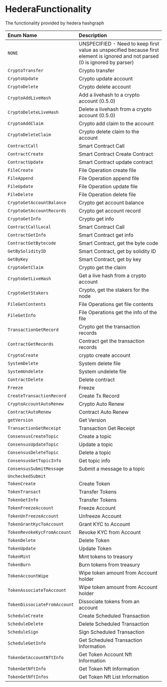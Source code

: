 # HederaFunctionality

The functionality provided by hedera hashgraph

| Enum Name | Description |
| :--- | :--- |
| `NONE` | UNSPECIFIED - Need to keep first value as unspecified because first element is ignored and not parsed \(0 is ignored by parser\) |
| `CryptoTransfer` | Crypto transfer |
| `CryptoUpdate` | Crypto update account |
| `CryptoDelete` | Crypto delete account |
| `CryptoAddLiveHash` | Add a livehash to a crypto account \(0.5.0\) |
| `CryptoDeleteLiveHash` | Delete a livehash from a crypto account \(0.5.0\) |
| `CryptoAddClaim` | Crypto add claim to the account |
| `CryptoDeleteClaim` | Crypto delete claim to the account |
| `ContractCall` | Smart Contract Call |
| `ContractCreate` | Smart Contract Create Contract |
| `ContractUpdate` | Smart Contract update contract |
| `FileCreate` | File Operation create file |
| `FileAppend` | File Operation append file |
| `FileUpdate` | File Operation update file |
| `FileDelete` | File Operation delete file |
| `CryptoGetAccountBalance` | Crypto get account balance |
| `CryptoGetAccountRecords` | Crypto get account record |
| `CryptoGetInfo` | Crypto get info |
| `ContractCallLocal` | Smart Contract Call |
| `ContractGetInfo` | Smart Contract get info |
| `ContractGetBytecode` | Smart Contract, get the byte code |
| `GetBySolidityID` | Smart Contract, get by solidity ID |
| `GetByKey` | Smart Contract, get by key |
| `CryptoGetClaim` | Crypto get the claim |
| `CryptoGetLiveHash` | Get a live hash from a crypto account |
| `CryptoGetStakers` | Crypto, get the stakers for the node |
| `FileGetContents` | File Operations get file contents |
| `FileGetInfo` | File Operations get the info of the file |
| `TransactionGetRecord` | Crypto get the transaction records |
| `ContractGetRecords` | Contract get the transaction records |
| `CryptoCreate` | crypto create account |
| `SystemDelete` | System delete file |
| `SystemUndelete` | System undelete file |
| `ContractDelete` | Delete contract |
| `Freeze` | Freeze |
| `CreateTransactionRecord` | Create Tx Record |
| `CryptoAccountAutoRenew` | Crypto Auto Renew |
| `ContractAutoRenew` | Contract Auto Renew |
| `getVersion` | Get Version |
| `TransactionGetReceipt` | Transaction Get Receipt |
| `ConsensusCreateTopic` | Create a topic |
| `ConsensusUpdateTopic` | Update a topic |
| `ConsensusDeleteTopic` | Delete a topic |
| `ConsensusGetTopicInfo` | Get topic info |
| `ConsensusSubmitMessage` | Submit a message to a topic |
| `UncheckedSubmit` |  |
| `TokenCreate` | Create Token |
| `TokenTransact` | Transfer Tokens |
| `TokenGetInfo` | Transfer Tokens |
| `TokenFreezeAccount` | Freeze Account |
| `TokenUnfreezeAccount` | Unfreeze Account |
| `TokenGrantKycToAccount` | Grant KYC to Account |
| `TokenRevokeKycFromAccount` | Revoke KYC from Account |
| `TokenDelete` | Delete Token |
| `TokenUpdate` | Update Token |
| `TokenMint` | Mint tokens to treasury |
| `TokenBurn` | Burn tokens from treasury |
| `TokenAccountWipe` | Wipe token amount from Account holder |
| `TokenAssociateToAccount` | Wipe token amount from Account holder |
| `TokenDissociateFromAccount` | Dissociate tokens from an account |
| `ScheduleCreate` | Create Scheduled Transaction |
| `ScheduleDelete` | Delete Scheduled Transaction |
| `ScheduleSign` | Sign Scheduled Transaction |
| `ScheduleGetInfo` | Get Scheduled Transaction Information |
| `TokenGetAccountNftInfo` | Get Token Account Nft Information |
| `TokenGetNftInfo` | Get Token Nft Information |
| `TokenGetNftInfos` | Get Token Nft List Information |



